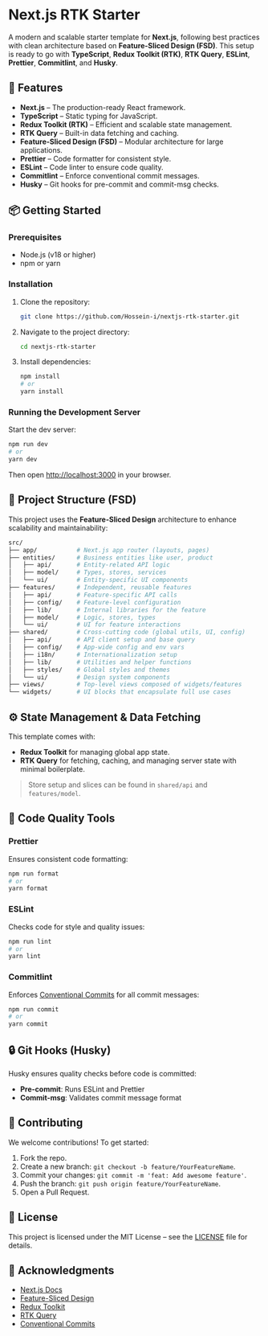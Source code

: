 # Next.js RTK Starter

A modern and scalable starter template for **Next.js**, following best practices with clean architecture based on **Feature-Sliced Design (FSD)**. This setup is ready to go with **TypeScript**, **Redux Toolkit (RTK)**, **RTK Query**, **ESLint**, **Prettier**, **Commitlint**, and **Husky**.

## 🚀 Features

- **Next.js** – The production-ready React framework.
- **TypeScript** – Static typing for JavaScript.
- **Redux Toolkit (RTK)** – Efficient and scalable state management.
- **RTK Query** – Built-in data fetching and caching.
- **Feature-Sliced Design (FSD)** – Modular architecture for large applications.
- **Prettier** – Code formatter for consistent style.
- **ESLint** – Code linter to ensure code quality.
- **Commitlint** – Enforce conventional commit messages.
- **Husky** – Git hooks for pre-commit and commit-msg checks.

## 📦 Getting Started

### Prerequisites

- Node.js (v18 or higher)
- npm or yarn

### Installation

1. Clone the repository:

   ```bash
   git clone https://github.com/Hossein-i/nextjs-rtk-starter.git
   ```

2. Navigate to the project directory:

    ```bash
    cd nextjs-rtk-starter
    ```

3. Install dependencies:

   ```bash
   npm install
   # or
   yarn install
   ```

### Running the Development Server

Start the dev server:

```bash
npm run dev
# or
yarn dev
```

Then open [http://localhost:3000](http://localhost:3000) in your browser.

## 🧱 Project Structure (FSD)

This project uses the **Feature-Sliced Design** architecture to enhance scalability and maintainability:

```bash
src/
├── app/           # Next.js app router (layouts, pages)
├── entities/      # Business entities like user, product
│   ├── api/       # Entity-related API logic
│   ├── model/     # Types, stores, services
│   └── ui/        # Entity-specific UI components
├── features/      # Independent, reusable features
│   ├── api/       # Feature-specific API calls
│   ├── config/    # Feature-level configuration
│   ├── lib/       # Internal libraries for the feature
│   ├── model/     # Logic, stores, types
│   └── ui/        # UI for feature interactions
├── shared/        # Cross-cutting code (global utils, UI, config)
│   ├── api/       # API client setup and base query
│   ├── config/    # App-wide config and env vars
│   ├── i18n/      # Internationalization setup
│   ├── lib/       # Utilities and helper functions
│   ├── styles/    # Global styles and themes
│   └── ui/        # Design system components
├── views/         # Top-level views composed of widgets/features
└── widgets/       # UI blocks that encapsulate full use cases
```

## ⚙️ State Management & Data Fetching

This template comes with:

* **Redux Toolkit** for managing global app state.
* **RTK Query** for fetching, caching, and managing server state with minimal boilerplate.

> Store setup and slices can be found in `shared/api` and `features/model`.

## 🧹 Code Quality Tools

### Prettier

Ensures consistent code formatting:

```bash
npm run format
# or
yarn format
```

### ESLint

Checks code for style and quality issues:

```bash
npm run lint
# or
yarn lint
```

### Commitlint

Enforces [Conventional Commits](https://www.conventionalcommits.org/) for all commit messages:

```bash
npm run commit
# or
yarn commit
```

## 🔒 Git Hooks (Husky)

Husky ensures quality checks before code is committed:

* **Pre-commit**: Runs ESLint and Prettier
* **Commit-msg**: Validates commit message format

## 🤝 Contributing

We welcome contributions! To get started:

1. Fork the repo.
2. Create a new branch: `git checkout -b feature/YourFeatureName`.
3. Commit your changes: `git commit -m 'feat: Add awesome feature'`.
4. Push the branch: `git push origin feature/YourFeatureName`.
5. Open a Pull Request.

## 📄 License

This project is licensed under the MIT License – see the [LICENSE](LICENSE) file for details.

## 🙌 Acknowledgments

* [Next.js Docs](https://nextjs.org/docs)
* [Feature-Sliced Design](https://feature-sliced.design/)
* [Redux Toolkit](https://redux-toolkit.js.org/)
* [RTK Query](https://redux-toolkit.js.org/rtk-query/overview)
* [Conventional Commits](https://www.conventionalcommits.org/)
